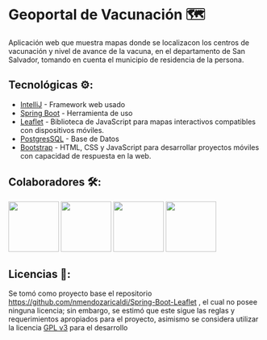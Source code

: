 # Geoportal de Vacunación 🗺️
Aplicación web que muestra mapas donde se localizacon los centros de vacunación y nivel de avance de la vacuna, en el departamento de San Salvador, tomando en cuenta el municipio de residencia de la persona.

## Tecnológicas ⚙️:
* [IntelliJ](https://www.jetbrains.com/es-es/idea/) - Framework web usado
* [Spring Boot](https://spring.io/projects/spring-boot) - Herramienta de uso
* [Leaflet](https://leafletjs.com/) - Biblioteca de JavaScript para mapas interactivos compatibles con dispositivos móviles.
* [PostgresSQL](https://www.postgresql.org/) - Base de Datos
* [Bootstrap](https://getbootstrap.com/) - HTML, CSS y JavaScript para desarrollar proyectos móviles con capacidad de respuesta en la web.

## Colaboradores 🛠️:
<a href="https://github.com/danielorozco14/"><img src="https://avatars.githubusercontent.com/u/38091075?v=4" width="100px" height="100px" style="max-width:100%;"></a>
<a href="https://github.com/narommm/"><img src="https://avatars.githubusercontent.com/u/37201452?v=4" width="100px" height="100px" style="max-width:100%;"></a>
<a href="https://github.com/AlxMancia/"><img src="https://avatars.githubusercontent.com/u/29487743?v=4" width="100px" height="100px" style="max-width:100%;"></a>
<a href="https://github.com/MoisesRosales/"><img src="https://avatars.githubusercontent.com/u/37203008?v=4" width="100px" height="100px" style="max-width:100%;"></a>

## Licencias 📄:
Se tomó como proyecto base el repositorio https://github.com/nmendozaricaldi/Spring-Boot-Leaflet , el cual no posee ninguna licencia; sin embargo, se estimó que este sigue las reglas y requerimientos apropiados para el proyecto, asimismo se considera utilizar la licencia [GPL v3](https://www.gnu.org/licenses/gpl-3.0.html) para el desarrollo
